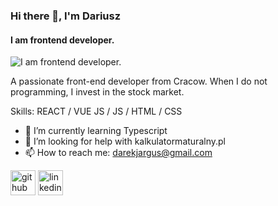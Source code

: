 ### Hi there 👋, I'm Dariusz
#### I am frontend developer.
![I am frontend developer.](https://arturssmirnovs.github.io/github-profile-readme-generator/images/banner.png)

A passionate front-end developer from Cracow. When I do not programming, I invest in the stock market.

Skills:  REACT /  VUE JS / JS / HTML / CSS

- 🌱 I’m currently learning Typescript 
- 🤔 I’m looking for help with kalkulatormaturalny.pl 
- 📫 How to reach me: darekjargus@gmail.com 


[<img src='https://cdn.jsdelivr.net/npm/simple-icons@3.0.1/icons/github.svg' alt='github' height='40'>](https://github.com/derekqq)  [<img src='https://cdn.jsdelivr.net/npm/simple-icons@3.0.1/icons/linkedin.svg' alt='linkedin' height='40'>](https://www.linkedin.com/in/https://www.linkedin.com/in/dariusz-jargus-1a9556135//)  